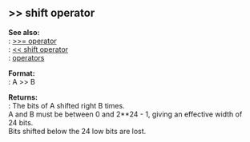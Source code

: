 ## \>\> shift operator    
**See also:**    
:   [\>\>= operator](/operator/%3e%3e=)    
:   [\<\< shift operator](/operator/%3c%3c/shift)    
:   [operators](/operator)    
<!-- -->    
**Format:**    
:   A \>\> B    
<!-- -->    
**Returns:**    
:   The bits of A shifted right B times.    
A and B must be between 0 and 2\*\*24 - 1, giving an effective width of    
24 bits.    
Bits shifted below the 24 low bits are lost.  